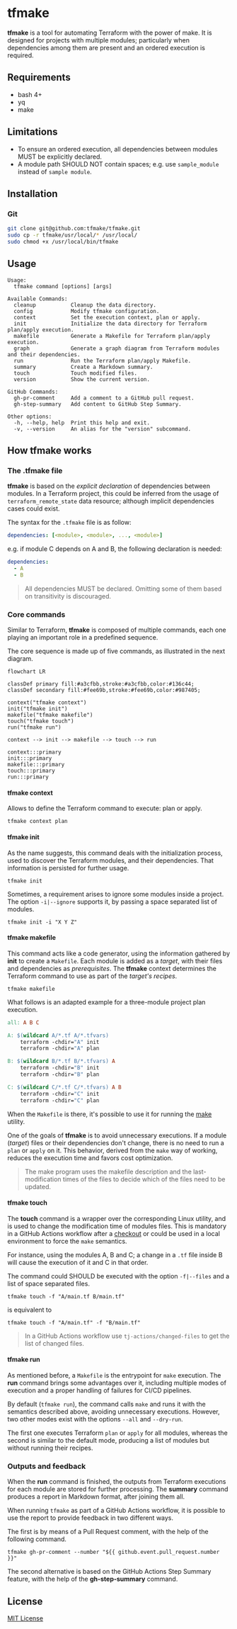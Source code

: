 # tfmake

**tfmake** is a tool for automating Terraform with the power of make. It is designed for projects with multiple modules; particularly when dependencies among them are present and an ordered execution is required.

## Requirements

- bash 4+
- yq
- make

## Limitations

- To ensure an ordered execution, all dependencies between modules MUST be explicitly declared.
- A module path SHOULD NOT contain spaces; e.g. use `sample_module` instead of `sample module`.

## Installation

### Git

```bash
git clone git@github.com:tfmake/tfmake.git
sudo cp -r tfmake/usr/local/* /usr/local/
sudo chmod +x /usr/local/bin/tfmake
```

## Usage

```
Usage:
  tfmake command [options] [args]

Available Commands:
  cleanup           Cleanup the data directory.
  config            Modify tfmake configuration.
  context           Set the execution context, plan or apply.
  init              Initialize the data directory for Terraform plan/apply execution.
  makefile          Generate a Makefile for Terraform plan/apply execution.
  graph             Generate a graph diagram from Terraform modules and their dependencies.
  run               Run the Terraform plan/apply Makefile.
  summary           Create a Markdown summary.
  touch             Touch modified files.
  version           Show the current version.

GitHub Commands:
  gh-pr-comment     Add a comment to a GitHub pull request.
  gh-step-summary   Add content to GitHub Step Summary.

Other options:
  -h, --help, help  Print this help and exit.
  -v, --version     An alias for the "version" subcommand.
```

## How tfmake works

### The .tfmake file

**tfmake** is based on the _explicit declaration_ of dependencies between modules. In a Terraform project, this could be inferred from the usage of `terraform_remote_state` data resource; although implicit dependencies cases could exist.

The syntax for the `.tfmake` file is as follow:

```YAML
dependencies: [<module>, <module>, ..., <module>]
```

e.g. if module C depends on A and B, the following declaration is needed:

```YAML
dependencies:
  - A
  - B
```

> All dependencies MUST be declared. Omitting some of them based on transitivity is discouraged.

### Core commands

Similar to Terraform, **tfmake** is composed of multiple commands, each one playing an important role in a predefined sequence.

The core sequence is made up of five commands, as illustrated in the next diagram.

```mermaid
flowchart LR

classDef primary fill:#a3cfbb,stroke:#a3cfbb,color:#136c44;
classDef secondary fill:#fee69b,stroke:#fee69b,color:#987405;

context("tfmake context")
init("tfmake init")
makefile("tfmake makefile")
touch("tfmake touch")
run("tfmake run")

context --> init --> makefile --> touch --> run

context:::primary
init:::primary
makefile:::primary
touch:::primary
run:::primary
```

#### tfmake context

Allows to define the Terraform command to execute: plan or apply.

```
tfmake context plan
```

#### tfmake init

As the name suggests, this command deals with the initialization process, used to discover the Terraform modules, and their dependencies. That information is persisted for further usage.

```
tfmake init
```

Sometimes, a requirement arises to ignore some modules inside a project. The option `-i|--ignore` supports it, by passing  a space separated list of modules.

```
tfmake init -i "X Y Z"
```

#### tfmake makefile

This command acts like a code generator, using the information gathered by **init** to create a `Makefile`. Each module is added as a _target_, with their files and dependencies as _prerequisites_. The **tfmake** context determines the Terraform command to use as part of the _target's recipes_.

```
tfmake makefile
```

What follows is an adapted example for a three-module project plan execution.

```Makefile
all: A B C

A: $(wildcard A/*.tf A/*.tfvars) 
	terraform -chdir="A" init
	terraform -chdir="A" plan

B: $(wildcard B/*.tf B/*.tfvars) A
	terraform -chdir="B" init
	terraform -chdir="B" plan

C: $(wildcard C/*.tf C/*.tfvars) A B
	terraform -chdir="C" init
	terraform -chdir="C" plan
```

When the `Makefile` is there, it's possible to use it for running the [make](https://man7.org/linux/man-pages/man1/make.1.html) utility.

One of the goals of **tfmake** is to avoid unnecessary executions. If a module (_target_) files or their dependencies don't change, there is no need to run a `plan` or `apply` on it. This behavior, derived from the `make` way of working, reduces the execution time and favors cost optimization.

> The make program uses the makefile description and the last-modification times of the files to decide which of the files need to be updated.

#### tfmake touch

The **touch** command is a wrapper over the corresponding Linux utility, and is used to change the modification time of modules files. This is mandatory in a GitHub Actions workflow after a [checkout](https://github.com/actions/checkout) or could be used in a local environment to force the `make` semantics.

For instance, using the modules A, B and C; a change in a `.tf` file inside B will cause the execution of it and C in that order.

The command could SHOULD be executed with the option `-f|--files` and a list of space separated files.

```
tfmake touch -f "A/main.tf B/main.tf"
```

is equivalent to 

```
tfmake touch -f "A/main.tf" -f "B/main.tf"
```

> In a GitHub Actions workflow use `tj-actions/changed-files` to get the list of changed files.

#### tfmake run

As mentioned before, a `Makefile` is the entrypoint for `make` execution. The **run** command brings some advantages over it, including multiple modes of execution and a proper handling of failures for CI/CD pipelines.

By default (`tfmake run`), the command calls `make` and runs it with the semantics described above, avoiding unnecessary executions. However, two other modes exist with the options `--all` and `--dry-run`.

The first one executes Terraform `plan` or `apply` for all modules, whereas the second is similar to the default mode, producing a list of modules but without running their recipes.

### Outputs and feedback

When the **run** command is finished, the outputs from Terraform executions for each module are stored for further processing. The **summary** command produces a report in Markdown format, after joining them all.

When running `tfmake` as part of a GitHub Actions workflow, it is possible to use the report to provide feedback in two different ways.

The first is by means of a Pull Request comment, with the help of the following command.

```
tfmake gh-pr-comment --number "${{ github.event.pull_request.number }}"
```

The second alternative is based on the GitHub Actions Step Summary feature, with the help of the **gh-step-summary** command.

## License

[MIT License](https://github.com/tfmake/tfmake/blob/main/LICENSE)
